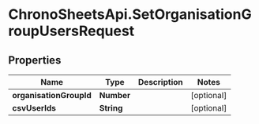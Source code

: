 # ChronoSheetsApi.SetOrganisationGroupUsersRequest

## Properties

Name | Type | Description | Notes
------------ | ------------- | ------------- | -------------
**organisationGroupId** | **Number** |  | [optional] 
**csvUserIds** | **String** |  | [optional] 



